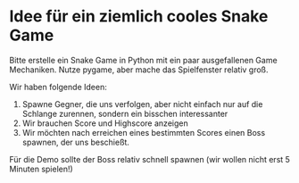 # Idee für ein ziemlich cooles Snake Game

Bitte erstelle ein Snake Game in Python mit ein paar ausgefallenen Game Mechaniken. Nutze pygame, aber mache das Spielfenster relativ groß.

Wir haben folgende Ideen:

1. Spawne Gegner, die uns verfolgen, aber nicht einfach nur auf die Schlange zurennen, sondern ein bisschen interessanter
2. Wir brauchen Score und Highscore anzeigen
3. Wir möchten nach erreichen eines bestimmten Scores einen Boss spawnen, der uns beschießt.

Für die Demo sollte der Boss relativ schnell spawnen (wir wollen nicht erst 5 Minuten spielen!)